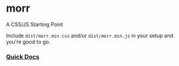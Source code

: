 # morr
A CSS/JS Starting Point

Include `dist/morr.min.css` and/or `dist/morr.min.js` in your setup and you're good to go.  

### [Quick Docs](http://morr.12px.io)
